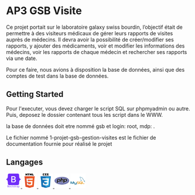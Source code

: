 # AP3 GSB Visite

Ce projet portait sur le laboratoire galaxy swiss bourdin, l’objectif était de permettre à des visiteurs médicaux de gérer leurs rapports de visites auprès de médecins. Il devra avoir la possibilité de créer/modifier ses rapports, y ajouter des médicaments, voir et modifier les informations des médecins, voir les rapports de chaque médecin et rechercher ses rapports via une date.
 
Pour ce faire, nous avions à disposition  la base de données, ainsi que des comptes de test dans la base de données.

## Getting Started

Pour l'executer, vous devez charger le script SQL sur phpmyadmin ou autre.
Puis, deposez le dossier contenant tous les script dans le WWW.

la base de données doit etre nommé gsb et login: root, mdp: .

Le fichier nommé 1-projet-gsb-gestion-visites est le fichier de documentation fournie pour réalisé le projet

## Langages

<p align="left"> <a href="https://getbootstrap.com" target="_blank" rel="noreferrer">
<img src="https://raw.githubusercontent.com/devicons/devicon/master/icons/bootstrap/bootstrap-plain-wordmark.svg" alt="bootstrap" width="40" height="40"/>
<img src="https://raw.githubusercontent.com/devicons/devicon/master/icons/html5/html5-original-wordmark.svg" alt="html5" width="40" height="40"/>
<img src="https://raw.githubusercontent.com/devicons/devicon/master/icons/css3/css3-original-wordmark.svg" alt="css3" width="40" height="40"/>
<img src="https://raw.githubusercontent.com/devicons/devicon/master/icons/php/php-original.svg" alt="php" width="40" height="40"/>
<img src="https://raw.githubusercontent.com/devicons/devicon/master/icons/mysql/mysql-original-wordmark.svg" alt="mysql" width="40" height="40"/>
 </p>
